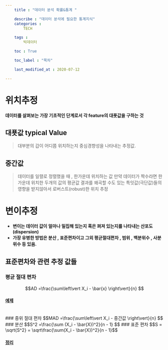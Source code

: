 ```yaml
---
    title : "데이터 분석 확률&통계 "

    describe : "데이터 분석에 필요한 통계지식" 
    categories : 
        TECH   

    tags :
        빅데이터

    toc : True

    toc_label : "목차"        

    last_modified_at : 2020-07-12

---
```

# 위치추정

**데이터를 살펴보는 가장 기초적인 단계로서 각 feature의 대푯값을 구하는 것**

## 대푯값 typical Value
> 대부분의 갑이 어디쯤 위치하는지 중심경향성을 나타내는 추정값.

## 중간값
> 데이터를 일렬로 정렬했을 때 , 한가운데 위치하는 값
> 만약 데이터가 짝수라면 한가운데 위치한 두개의 값의 평균값
> 결과를 왜곡할 수도 있는 특잇값(극단값)들의 영향을 받지않아서 로버스트(robust)한 위치 추정

# 변이추정
* **변이는 데이터 값이 얼마나 밀집해 있는지 혹은 펴져 있는지를 나타내는 산포도(dispersion)**
* **가장 유병한 방법은 분산 , 표준편차이고 그외 평균절대편차 , 범위 , 백분위수 , 사분위수 등 있음.**

## 표준편차와 관련 추정 값들

### 평균 절대 편차
$$AD =\frac{\sum\left\vert X_i - \bar{x} \right\vert}{n} $$
#### [예제](https://ko.khanacademy.org/math/statistics-probability/summarizing-quantitative-data/other-measures-of-spread/a/mean-absolute-deviation-mad-review)

</br>
### 중위 절대 편차
$$MAD =\frac{\sum\left\vert X_i - 중간값 \right\vert}{n} $$
### 분산
$$S^2 =\frac{\sum (X_i - \bar{X})^2}{n - 1} $$
### 표준 편차
$$S = \sqrt{S^2} = \sqrt\frac{\sum(X_i - \bar{X})^2}{n - 1}$$

#### [정리](https://learnx.tistory.com/entry/%ED%86%B5%EA%B3%84%EC%9D%98-%EA%B8%B0%EC%B4%88%EC%9D%B8-%ED%8F%89%EA%B7%A0-%EB%B6%84%EC%82%B0-%ED%91%9C%EC%A4%80%ED%8E%B8%EC%B0%A8)
